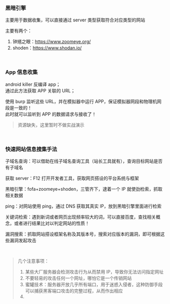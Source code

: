 ### 黑暗引擎

主要用于数据收集，可以直接通过 server 类型获取符合对应类型的网站

主要有两个：

1. 钟馗之眼：https://www.zoomeye.org/
2. shoden：https://www.shodan.io/

<br>

### App 信息收集

android killer 反编译 app；  
通过此方法获取 APP 关联的 URL；

使用 burp 监听这些 URL，并在模拟器中运行 APP，保证模拟器网段和物理机网段是一致的！  
此时就可以监听到 APP 的数据请求与接收了！

> 资源缺失，这里暂时不做实战演示

<br>

### 快速网站信息搜集手法

子域名查询：可以借助在线子域名查询工具（站长工具就有），查询目标网站是否有子域名

获取 server：F12 打开开发者工具，获取网页搭设的平台系统与框架

黑暗引擎：fofa+zoomeye+shoden，三管齐下，逮着一个 IP 就使劲检索，抓取相关数据

ping：对网站使用 ping，通过 DNS 获取其真实 IP，放到黑暗引擎里面进行检索

关键词检索：遇到新词或者网页出现频率较大的词，可以直接百度，查找相关概念，或者进行结果比对以判定网站的性质！

漏洞搜索：抓取网站搭设框架名称及其版本号，搜索对应版本的漏洞，即可根据这些漏洞发起攻击

<br>

> 几个注意事项：
>
> 1. 某些大厂服务器会检测攻击行为从而禁用 IP，导致你无法访问指定网址
> 2. 不要轻易的攻击任何一个网址，哪怕它是一个传销网站
> 3. 蜜罐技术：服务器开放几乎所有端口，用于迷惑入侵者，这种防御手段可以捕获黑客端口攻击的完整过程，从而作出相应
> 4.
